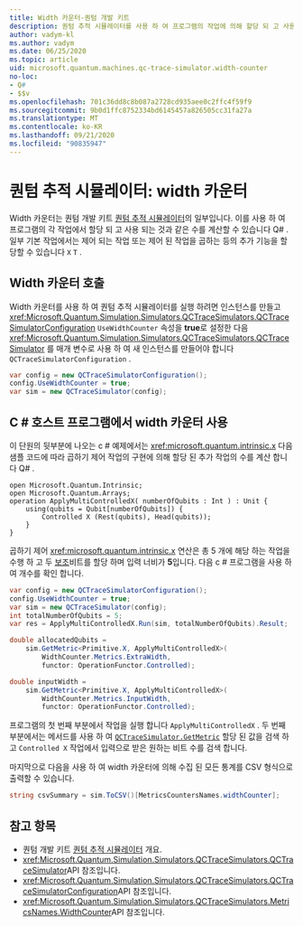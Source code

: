 ```yaml
---
title: Width 카운터-퀀텀 개발 키트
description: 퀀텀 추적 시뮬레이터를 사용 하 여 프로그램의 작업에 의해 할당 되 고 사용 되는 수를 계산 하는 Microsoft QDK width 카운터에 대해 알아봅니다 Q# .
author: vadym-kl
ms.author: vadym
ms.date: 06/25/2020
ms.topic: article
uid: microsoft.quantum.machines.qc-trace-simulator.width-counter
no-loc:
- Q#
- $$v
ms.openlocfilehash: 701c36dd8c8b087a2728cd935aee0c2ffc4f59f9
ms.sourcegitcommit: 9b0d1ffc8752334bd6145457a826505cc31fa27a
ms.translationtype: MT
ms.contentlocale: ko-KR
ms.lasthandoff: 09/21/2020
ms.locfileid: "90835947"
---
```

# <a name="quantum-trace-simulator-width-counter"></a>퀀텀 추적 시뮬레이터: width 카운터

Width 카운터는 퀀텀 개발 키트 [퀀텀 추적 시뮬레이터](xref:microsoft.quantum.machines.qc-trace-simulator.intro)의 일부입니다. 이를 사용 하 여 프로그램의 각 작업에서 할당 되 고 사용 되는 것과 같은 수를 계산할 수 있습니다 Q# . 일부 기본 작업에서는 제어 되는 작업 또는 제어 된 작업을 곱하는 등의 추가 기능을 할당할 수 있습니다 `X` `T` .

## <a name="invoking-the-width-counter"></a>Width 카운터 호출

Width 카운터를 사용 하 여 퀀텀 추적 시뮬레이터를 실행 하려면 인스턴스를 만들고 <xref:Microsoft.Quantum.Simulation.Simulators.QCTraceSimulators.QCTraceSimulatorConfiguration> `UseWidthCounter` 속성을 **true**로 설정한 다음 <xref:Microsoft.Quantum.Simulation.Simulators.QCTraceSimulators.QCTraceSimulator> 를 매개 변수로 사용 하 여 새 인스턴스를 만들어야 합니다 `QCTraceSimulatorConfiguration` . 

```csharp
var config = new QCTraceSimulatorConfiguration();
config.UseWidthCounter = true;
var sim = new QCTraceSimulator(config);
```

## <a name="using-the-width-counter-in-a-c-host-program"></a>C # 호스트 프로그램에서 width 카운터 사용

이 단원의 뒷부분에 나오는 c # 예제에서는 <xref:microsoft.quantum.intrinsic.x> 다음 샘플 코드에 따라 곱하기 제어 작업의 구현에 의해 할당 된 추가 작업의 수를 계산 합니다 Q# .

```qsharp
open Microsoft.Quantum.Intrinsic;
open Microsoft.Quantum.Arrays;
operation ApplyMultiControlledX( numberOfQubits : Int ) : Unit {
    using(qubits = Qubit[numberOfQubits]) {
        Controlled X (Rest(qubits), Head(qubits));
    } 
}
```

곱하기 제어 <xref:microsoft.quantum.intrinsic.x> 연산은 총 5 개에 해당 하는 작업을 수행 하 고 두 [보조](xref:microsoft.quantum.glossary#ancilla)비트를 할당 하며 입력 너비가 **5**입니다. 다음 c # 프로그램을 사용 하 여 개수를 확인 합니다.

```csharp 
var config = new QCTraceSimulatorConfiguration();
config.UseWidthCounter = true;
var sim = new QCTraceSimulator(config);
int totalNumberOfQubits = 5;
var res = ApplyMultiControlledX.Run(sim, totalNumberOfQubits).Result;

double allocatedQubits = 
    sim.GetMetric<Primitive.X, ApplyMultiControlledX>(
        WidthCounter.Metrics.ExtraWidth,
        functor: OperationFunctor.Controlled); 

double inputWidth =
    sim.GetMetric<Primitive.X, ApplyMultiControlledX>(
        WidthCounter.Metrics.InputWidth,
        functor: OperationFunctor.Controlled);
```

프로그램의 첫 번째 부분에서 작업을 실행 합니다 `ApplyMultiControlledX` . 두 번째 부분에서는 메서드를 사용 하 여 [`QCTraceSimulator.GetMetric`](https://docs.microsoft.com/dotnet/api/microsoft.quantum.simulation.simulators.qctracesimulators.qctracesimulator.getmetric) 할당 된 값을 검색 하 고 `Controlled X` 작업에서 입력으로 받은 원하는 비트 수를 검색 합니다. 

마지막으로 다음을 사용 하 여 width 카운터에 의해 수집 된 모든 통계를 CSV 형식으로 출력할 수 있습니다.
```csharp
string csvSummary = sim.ToCSV()[MetricsCountersNames.widthCounter];
```

## <a name="see-also"></a>참고 항목

- 퀀텀 개발 키트 [퀀텀 추적 시뮬레이터](xref:microsoft.quantum.machines.qc-trace-simulator.intro) 개요.
- <xref:Microsoft.Quantum.Simulation.Simulators.QCTraceSimulators.QCTraceSimulator>API 참조입니다.
- <xref:Microsoft.Quantum.Simulation.Simulators.QCTraceSimulators.QCTraceSimulatorConfiguration>API 참조입니다.
- <xref:Microsoft.Quantum.Simulation.Simulators.QCTraceSimulators.MetricsNames.WidthCounter>API 참조입니다.
